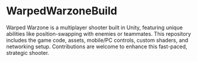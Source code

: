 # WarpedWarzoneBuild
Warped Warzone is a multiplayer shooter built in Unity, featuring unique abilities like position-swapping with enemies or teammates. This repository includes the game code, assets, mobile/PC controls, custom shaders, and networking setup. Contributions are welcome to enhance this fast-paced, strategic shooter.
